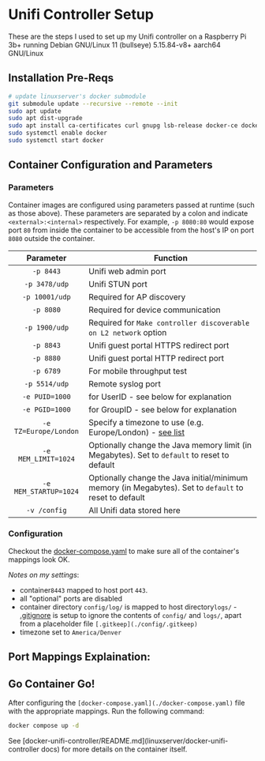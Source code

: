 # Unifi Controller Setup

These are the steps I used to set up my Unifi controller on a Raspberry Pi 3b+ running
Debian GNU/Linux 11 (bullseye) 5.15.84-v8+ aarch64 GNU/Linux

## Installation Pre-Reqs
```sh
# update linuxserver's docker submodule
git submodule update --recursive --remote --init
sudo apt update
sudo apt dist-upgrade
sudo apt install ca-certificates curl gnupg lsb-release docker-ce docker-ce-cli containerd.io docker-compose-plugin
sudo systemctl enable docker
sudo systemctl start docker
```

## Container Configuration and Parameters

### Parameters

Container images are configured using parameters passed at runtime (such as those above). These parameters are separated by a colon and indicate `<external>:<internal>` respectively. For example, `-p 8080:80` would expose port `80` from inside the container to be accessible from the host's IP on port `8080` outside the container.

| Parameter | Function |
| :----: | --- |
| `-p 8443` | Unifi web admin port |
| `-p 3478/udp` | Unifi STUN port |
| `-p 10001/udp` | Required for AP discovery |
| `-p 8080` | Required for device communication |
| `-p 1900/udp` | Required for `Make controller discoverable on L2 network` option |
| `-p 8843` | Unifi guest portal HTTPS redirect port |
| `-p 8880` | Unifi guest portal HTTP redirect port |
| `-p 6789` | For mobile throughput test |
| `-p 5514/udp` | Remote syslog port |
| `-e PUID=1000` | for UserID - see below for explanation |
| `-e PGID=1000` | for GroupID - see below for explanation |
| `-e TZ=Europe/London` | Specify a timezone to use (e.g. Europe/London) - [see list](https://en.wikipedia.org/wiki/List_of_tz_database_time_zones) |
| `-e MEM_LIMIT=1024` | Optionally change the Java memory limit (in Megabytes). Set to `default` to reset to default |
| `-e MEM_STARTUP=1024` | Optionally change the Java initial/minimum memory (in Megabytes). Set to `default` to reset to default |
| `-v /config` | All Unifi data stored here |


### Configuration
Checkout the [docker-compose.yaml](`./docker-compose.yaml`) to make sure all of the container's mappings look OK.

*Notes on my settings*:

* container`8443` mapped to host port `443`.
* all "optional" ports are disabled
* container directory `config/log/` is mapped to host directory`logs/` - [.gitignore](./.gitignore) is setup to ignore the contents of `config/` and `logs/`, apart from a placeholder file `[.gitkeep](./config/.gitkeep)`
* timezone set to `America/Denver`


## Port Mappings Explaination:


## Go Container Go!

After configuring the `[docker-compose.yaml](./docker-compose.yaml)` file with the appropriate mappings. Run the following command:
```sh
docker compose up -d
```

See [docker-unifi-controller/README.md](linuxserver/docker-unifi-controller docs) for more details on the container itself.

